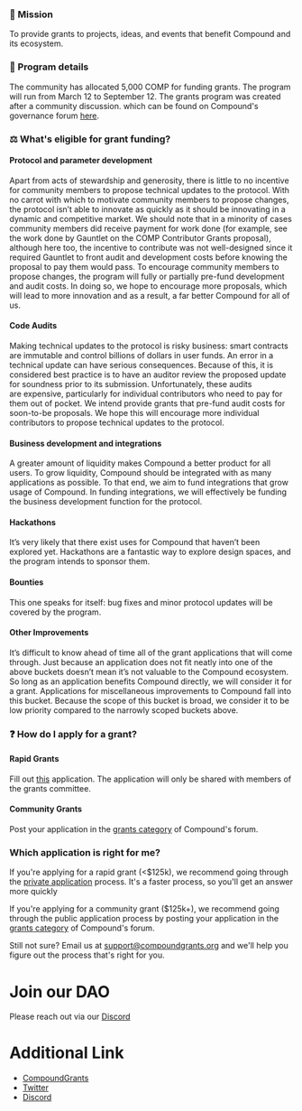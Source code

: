 ### 🧭 Mission
To provide grants to projects, ideas, and events that benefit Compound and its ecosystem.

### 🔭 Program details
The community has allocated 5,000 COMP for funding grants. The program will run from March 12 to September 12. The grants program was created after a community discussion. which can be found on Compound's governance forum [here](https://www.comp.xyz/t/compound-grants-program).

### ⚖️ What's eligible for grant funding?
#### Protocol and parameter development
Apart from acts of stewardship and generosity, there is little to no incentive for community members to propose technical updates to the protocol. With no carrot with which to motivate community members to propose changes, the protocol isn’t able to innovate as quickly as it should be innovating in a dynamic and competitive market. We should note that in a minority of cases community members did receive payment for work done (for example, see the work done by Gauntlet on the COMP Contributor Grants proposal), although here too, the incentive to contribute was not well-designed since it required Gauntlet to front audit and development costs before knowing the proposal to pay them would pass. To encourage community members to propose changes, the program will fully or partially pre-fund development and audit costs. In doing so, we hope to encourage more proposals, which will lead to more innovation and as a result, a far better Compound for all of us.

#### Code Audits
Making technical updates to the protocol is risky business: smart contracts are immutable and control billions of dollars in user funds. An error in a technical update can have serious consequences. Because of this, it is considered best practice is to have an auditor review the proposed update for soundness prior to its submission. Unfortunately, these audits are expensive, particularly for individual contributors who need to pay for them out of pocket. We intend provide grants that pre-fund audit costs for soon-to-be proposals. We hope this will encourage more individual contributors to propose technical updates to the protocol.

#### Business development and integrations
A greater amount of liquidity makes Compound a better product for all users. To grow liquidity, Compound should be integrated with as many applications as possible. To that end, we aim to fund integrations that grow usage of Compound. In funding integrations, we will effectively be funding the business development function for the protocol.

#### Hackathons
It’s very likely that there exist uses for Compound that haven’t been explored yet. Hackathons are a fantastic way to explore design spaces, and the program intends to sponsor them.

#### Bounties
This one speaks for itself: bug fixes and minor protocol updates will be covered by the program.

#### Other Improvements
It’s difficult to know ahead of time all of the grant applications that will come through. Just because an application does not fit neatly into one of the above buckets doesn’t mean it’s not valuable to the Compound ecosystem. So long as an application benefits Compound directly, we will consider it for a grant. Applications for miscellaneous improvements to Compound fall into this bucket. Because the scope of this bucket is broad, we consider it to be low priority compared to the narrowly scoped buckets above.

### ❓ How do I apply for a grant?
#### Rapid Grants
Fill out [this](https://compoundgrants.org/Apply-here-b5249135633645a0bf902d0517b377fc) application. The application will only be shared with members of the grants committee.

#### Community Grants
Post your application in the [grants category](https://www.comp.xyz/c/grants/10) of Compound's forum.

### Which application is right for me?
If you're applying for a rapid grant (<$125k), we recommend going through the [private application](https://compoundgrants.org/Apply-here-b5249135633645a0bf902d0517b377fc) process. It's a faster process, so you'll get an answer more quickly

If you're applying for a community grant ($125k+), we recommend going through the public application process by posting your application in the [grants category](https://www.comp.xyz/c/grants/10) of Compound's forum. 

Still not sure? Email us at support@compoundgrants.org and we'll help you figure out the process that's right for you.

# Join our DAO

Please reach out via our [Discord](https://discord.com/invite/RbstTQRQwN)

# Additional Link

* [CompoundGrants](https://compoundgrants.org/)
* [Twitter](https://twitter.com/compoundgrants)
* [Discord](https://discord.com/invite/RbstTQRQwN)
